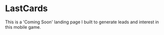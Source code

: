 # LastCards
This is a 'Coming Soon' landing page I built to generate leads and interest in this mobile game.  
